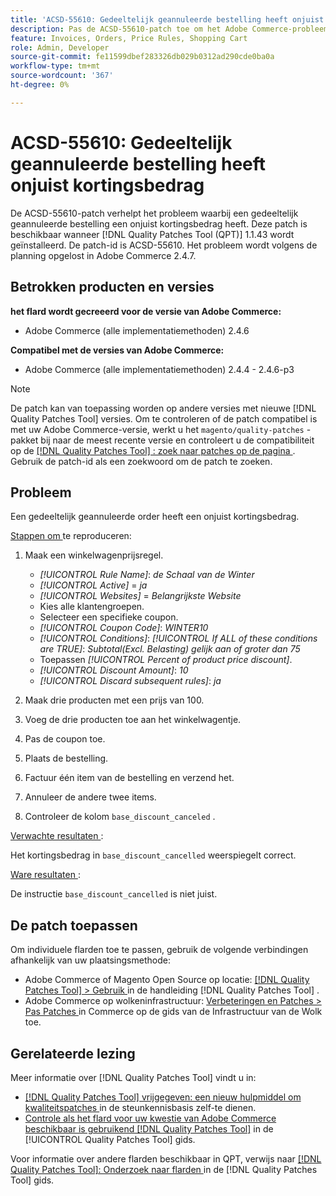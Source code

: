 ```yaml
---
title: 'ACSD-55610: Gedeeltelijk geannuleerde bestelling heeft onjuist kortingsbedrag'
description: Pas de ACSD-55610-patch toe om het Adobe Commerce-probleem op te lossen wanneer een gedeeltelijk geannuleerde order een onjuist kortingsbedrag heeft.
feature: Invoices, Orders, Price Rules, Shopping Cart
role: Admin, Developer
source-git-commit: fe11599dbef283326db029b0312ad290cde0ba0a
workflow-type: tm+mt
source-wordcount: '367'
ht-degree: 0%

---
```


# ACSD-55610: Gedeeltelijk geannuleerde bestelling heeft onjuist kortingsbedrag

De ACSD-55610-patch verhelpt het probleem waarbij een gedeeltelijk geannuleerde bestelling een onjuist kortingsbedrag heeft. Deze patch is beschikbaar wanneer [!DNL Quality Patches Tool (QPT)] 1.1.43 wordt geïnstalleerd. De patch-id is ACSD-55610. Het probleem wordt volgens de planning opgelost in Adobe Commerce 2.4.7.

## Betrokken producten en versies

**het flard wordt gecreeerd voor de versie van Adobe Commerce:**

* Adobe Commerce (alle implementatiemethoden) 2.4.6

**Compatibel met de versies van Adobe Commerce:**

* Adobe Commerce (alle implementatiemethoden) 2.4.4 - 2.4.6-p3

>[!NOTE]
>
>De patch kan van toepassing worden op andere versies met nieuwe [!DNL Quality Patches Tool] versies. Om te controleren of de patch compatibel is met uw Adobe Commerce-versie, werkt u het `magento/quality-patches` -pakket bij naar de meest recente versie en controleert u de compatibiliteit op de [[!DNL Quality Patches Tool] : zoek naar patches op de pagina ](https://experienceleague.adobe.com/tools/commerce-quality-patches/index.html) . Gebruik de patch-id als een zoekwoord om de patch te zoeken.

## Probleem

Een gedeeltelijk geannuleerde order heeft een onjuist kortingsbedrag.

<u> Stappen om </u> te reproduceren:

1. Maak een winkelwagenprijsregel.

   * *[!UICONTROL Rule Name]*: *de Schaal van de Winter*
   * *[!UICONTROL Active]* = *ja*
   * *[!UICONTROL Websites]* = *Belangrijkste Website*
   * Kies alle klantengroepen.
   * Selecteer een specifieke coupon.
   * *[!UICONTROL Coupon Code]*: *WINTER10*
   * *[!UICONTROL Conditions]*: *[!UICONTROL If ALL of these conditions are TRUE]*: *Subtotal(Excl. Belasting) gelijk aan of groter dan 75*
   * Toepassen *[!UICONTROL Percent of product price discount]*.
   * *[!UICONTROL Discount Amount]*: *10*
   * *[!UICONTROL Discard subsequent rules]*: *ja*

1. Maak drie producten met een prijs van 100.
1. Voeg de drie producten toe aan het winkelwagentje.
1. Pas de coupon toe.
1. Plaats de bestelling.
1. Factuur één item van de bestelling en verzend het.
1. Annuleer de andere twee items.
1. Controleer de kolom `base_discount_canceled` .

<u> Verwachte resultaten </u>:

Het kortingsbedrag in `base_discount_cancelled` weerspiegelt correct.

<u> Ware resultaten </u>:

De instructie `base_discount_cancelled` is niet juist.

## De patch toepassen

Om individuele flarden toe te passen, gebruik de volgende verbindingen afhankelijk van uw plaatsingsmethode:

* Adobe Commerce of Magento Open Source op locatie: [[!DNL Quality Patches Tool]  > Gebruik ](/help/tools/quality-patches-tool/usage.md) in de handleiding [!DNL Quality Patches Tool] .
* Adobe Commerce op wolkeninfrastructuur: [ Verbeteringen en Patches > Pas Patches ](https://experienceleague.adobe.com/docs/commerce-cloud-service/user-guide/develop/upgrade/apply-patches.html) in Commerce op de gids van de Infrastructuur van de Wolk toe.

## Gerelateerde lezing

Meer informatie over [!DNL Quality Patches Tool] vindt u in:

* [[!DNL Quality Patches Tool]  vrijgegeven: een nieuw hulpmiddel om kwaliteitspatches ](https://experienceleague.adobe.com/en/docs/commerce-knowledge-base/kb/announcements/commerce-announcements/magento-quality-patches-released-new-tool-to-self-serve-quality-patches) in de steunkennisbasis zelf-te dienen.
* [ Controle als het flard voor uw kwestie van Adobe Commerce beschikbaar is gebruikend  [!DNL Quality Patches Tool]](/help/tools/quality-patches-tool/patches-available-in-qpt/check-patch-for-magento-issue-with-magento-quality-patches.md) in de [!UICONTROL Quality Patches Tool] gids.


Voor informatie over andere flarden beschikbaar in QPT, verwijs naar [[!DNL Quality Patches Tool]: Onderzoek naar flarden ](https://experienceleague.adobe.com/tools/commerce-quality-patches/index.html) in de [!DNL Quality Patches Tool] gids.
